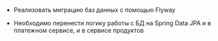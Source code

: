 - Реализовать миграцию баз данных с помощью Flyway

- Необходимо перенести логику работы с БД на Spring Data JPA и в платежном сервисе, и в сервисе продуктов
